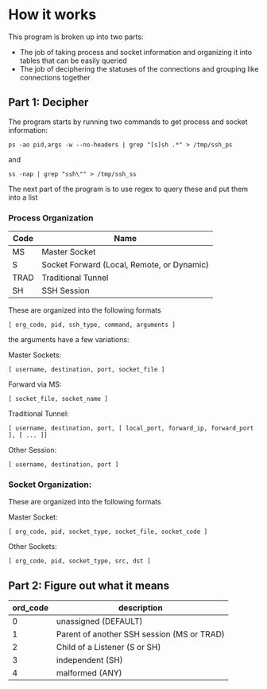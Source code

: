# How it works
This program is broken up into two parts:
- The job of taking process and socket information and organizing it into tables that can be easily queried
- The job of deciphering the statuses of the connections and grouping like connections together
## Part 1: Decipher 
The program starts by running two commands to get process and socket information:
```
ps -ao pid,args -w --no-headers | grep "[s]sh .*" > /tmp/ssh_ps
```
and
```
ss -nap | grep "ssh\"" > /tmp/ssh_ss
```

The next part of the program is to use regex to query these and put them into a list

### Process Organization
| Code | Name |
| - | - |
|MS | Master Socket |
| S | Socket Forward (Local, Remote, or Dynamic) |
| TRAD | Traditional Tunnel |
| SH | SSH Session |
These are organized into the following formats

```
[ org_code, pid, ssh_type, command, arguments ]
```

the arguments have a few variations:

Master Sockets:
```
[ username, destination, port, socket_file ]
```
Forward via MS:
```
[ socket_file, socket_name ]
```
Traditional Tunnel:
```
[ username, destination, port, [ local_port, forward_ip, forward_port ], [ ... ]]
```
Other Session:
```
[ username, destination, port ]
```
### Socket Organization:
These are organized into the following formats

Master Socket:
```
[ org_code, pid, socket_type, socket_file, socket_code ]
```
Other Sockets:
```
[ org_code, pid, socket_type, src, dst ]
```
## Part 2: Figure out what it means
| ord_code | description |
| - | - |
| 0 | unassigned (DEFAULT) |
| 1 | Parent of another SSH session (MS or TRAD) |
| 2 | Child of a Listener (S or SH) |
| 3 | independent (SH) |
| 4 | malformed (ANY) |
